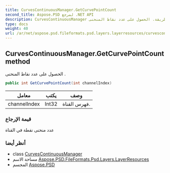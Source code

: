 ```yaml
---
title: CurvesContinuousManager.GetCurvePointCount
second_title: Aspose.PSD لمرجع .NET API
description: CurvesContinuousManager طريقة. الحصول على عدد نقاط المنحنى .
type: docs
weight: 40
url: /ar/net/aspose.psd.fileformats.psd.layers.layerresources/curvescontinuousmanager/getcurvepointcount/
---
```

## CurvesContinuousManager.GetCurvePointCount method

الحصول على عدد نقاط المنحنى .

```csharp
public int GetCurvePointCount(int channelIndex)
```

| معامل | يكتب | وصف |
| --- | --- | --- |
| channelIndex | Int32 | فهرس القناة. |

### قيمة الإرجاع

عدد منحنى نقطة في القناة

### أنظر أيضا

* class [CurvesContinuousManager](../)
* مساحة الاسم [Aspose.PSD.FileFormats.Psd.Layers.LayerResources](../../curvescontinuousmanager/)
* المجسم [Aspose.PSD](../../../)


